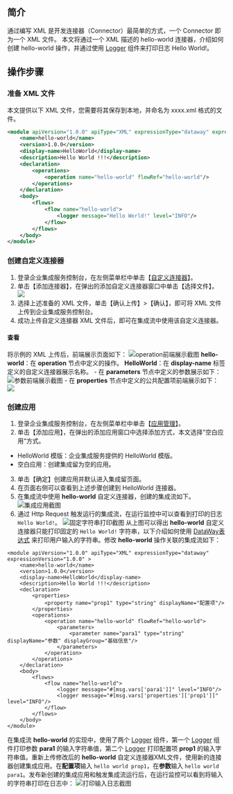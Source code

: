 ## 简介

通过编写 XML 是开发连接器（Connector）最简单的方式，一个 Connector 即为一个 XML 文件。
本文将通过一个 XML 描述的 hello-world 连接器，介绍如何创建 hello-world 操作，并通过使用 [Logger](https://cloud.tencent.com/document/product/1270/46959#logger) 组件来打印日志 Hello World!。


## 操作步骤

### 准备 XML 文件


本文提供以下 XML 文件，您需要将其保存到本地，并命名为 xxxx.xml 格式的文件。
```xml
<module apiVersion="1.0.0" apiType="XML" expressionType="dataway" expressionVersion="1.0.0" >
    <name>hello-world</name>
    <version>1.0.0</version>
    <display-name>HelloWorld</display-name>
    <description>Hello World !!!</description>
    <declaration>
        <operations>
            <operation name="hello-world" flowRef="hello-world"/>
        </operations>
    </declaration>
    <body>
        <flows>
            <flow name="hello-world">
                <logger message="Hello World!" level="INFO"/>
            </flow>
        </flows>
    </body>
</module>
```

### 创建自定义连接器

1. 登录企业集成服务控制台，在左侧菜单栏中单击【[自定义连接器](https://console.cloud.tencent.com/eis/connector)】。
2. 单击【添加连接器】，在弹出的添加自定义连接器窗口中单击【选择文件】。
![](https://main.qcloudimg.com/raw/cd29bb84ef204addcd649590a53dff0e.jpg)
3. 选择上述准备的 XML 文件，单击【确认上传】>【确认】，即可将 XML 文件上传到企业集成服务控制台。
4. 成功上传自定义连接器 XML 文件后，即可在集成流中使用该自定义连接器。
#### 查看
将示例的 XML 上传后，前端展示页面如下：
![operation前端展示截图](https://main.qcloudimg.com/raw/1243d83bbf32167fd00a08f465df6b00.png)
**hello-world**：在 **operation** 节点中定义的操作。
**HelloWorld**：在 **display-name** 标签定义的自定义连接器展示名称。
	- 在 **parameters** 节点中定义的参数展示如下：
	![参数前端展示截图](https://main.qcloudimg.com/raw/675a210e4029b074bea60ee4f1440daa.png)
	- 在 **properties** 节点中定义的公共配置项前端展示如下：
	![](https://main.qcloudimg.com/raw/48eb0168ebd34af6737740e0d98d79b7.png)

### 创建应用

1. 登录企业集成服务控制台，在左侧菜单栏中单击【[应用管理](https://console.cloud.tencent.com/eis)】。
2. 单击【添加应用】，在弹出的添加应用窗口中选择添加方式，本文选择”空白应用“方式。
 - HelloWorld 模版：企业集成服务提供的 HelloWorld 模版。
 - 空白应用：创建集成留为空的应用。
3. 单击【确定】创建应用并默认进入集成留页面。
4. 在页面右侧可以查看到上述步骤创建到 HelloWorld 连接器。
5. 在集成流中使用 **hello-world** 自定义连接器，创建的集成流如下。
![集成应用截图](https://main.qcloudimg.com/raw/abc930a3e74d26d38923aeea05be8d73.png)
6. 通过 Http Request 触发运行的集成流，在运行监控中可以查看到打印的日志 `Hello World!`。
![固定字符串打印截图](https://main.qcloudimg.com/raw/c07f1c019cf7e5c614a1549d5b5ab85a.png)
从上图可以得出 **hello-world** 自定义连接器只能打印固定的 `Hello World!` 字符串，以下介绍如何使用 [DataWay表达式](https://cloud.tencent.com/document/product/1270/46960) 来打印用户输入的字符串。修改 **hello-world** 操作关联的集成流如下：
```
<module apiVersion="1.0.0" apiType="XML" expressionType="dataway" expressionVersion="1.0.0" >
    <name>hello-world</name>
    <version>1.0.0</version>
    <display-name>HelloWorld</display-name>
    <description>Hello World !!!</description>
    <declaration>
        <properties>
            <property name="prop1" type="string" displayName="配置项"/>
        </properties>
        <operations>
            <operation name="hello-world" flowRef="hello-world">
                <parameters>
                    <parameter name="para1" type="string" displayName="参数" displayGroup="基础信息"/>
                </parameters>
            </operation>
        </operations>
    </declaration>
    <body>
        <flows>
            <flow name="hello-world">
                <logger message="#[msg.vars['para1']]" level="INFO"/>
                <logger message="#[msg.vars['properties']['prop1']]" level="INFO"/>
            </flow>
        </flows>
    </body>
</module>
```
 在集成流 **hello-world** 的实现中，使用了两个 [Logger](https://cloud.tencent.com/document/product/1270/46959#logger) 组件，第一个 [Logger](https://cloud.tencent.com/document/product/1270/46959#logger) 组件打印参数 **para1** 的输入字符串值，第二个 [Logger](https://cloud.tencent.com/document/product/1270/46959#logger) 打印配置项 **prop1** 的输入字符串值。重新上传修改后的 **hello-world** 自定义连接器XML文件，使用新的连接器创建集成应用。在**配置项**输入 `hello world prop1`，在**参数**输入 `hello world para1`。发布新创建的集成应用和触发集成流运行后，在运行监控可以看到将输入的字符串打印在日志中：
![打印输入日志截图](https://main.qcloudimg.com/raw/d438e314c7eaec2bb40dd0911e5f5fa3.png)
